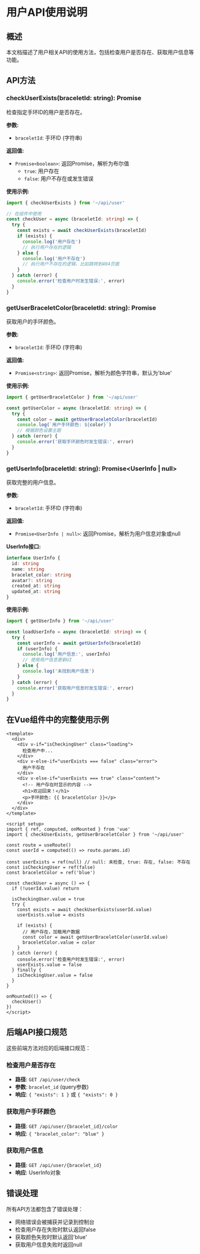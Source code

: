 # 用户API使用说明

## 概述

本文档描述了用户相关API的使用方法，包括检查用户是否存在、获取用户信息等功能。

## API方法

### checkUserExists(braceletId: string): Promise<boolean>

检查指定手环ID的用户是否存在。

**参数:**
- `braceletId`: 手环ID (字符串)

**返回值:**
- `Promise<boolean>`: 返回Promise，解析为布尔值
  - `true`: 用户存在
  - `false`: 用户不存在或发生错误

**使用示例:**

```typescript
import { checkUserExists } from '~/api/user'

// 在组件中使用
const checkUser = async (braceletId: string) => {
  try {
    const exists = await checkUserExists(braceletId)
    if (exists) {
      console.log('用户存在')
      // 执行用户存在的逻辑
    } else {
      console.log('用户不存在')
      // 执行用户不存在的逻辑，比如跳转到404页面
    }
  } catch (error) {
    console.error('检查用户时发生错误:', error)
  }
}
```

### getUserBraceletColor(braceletId: string): Promise<string>

获取用户的手环颜色。

**参数:**
- `braceletId`: 手环ID (字符串)

**返回值:**
- `Promise<string>`: 返回Promise，解析为颜色字符串，默认为'blue'

**使用示例:**

```typescript
import { getUserBraceletColor } from '~/api/user'

const getUserColor = async (braceletId: string) => {
  try {
    const color = await getUserBraceletColor(braceletId)
    console.log(`用户手环颜色: ${color}`)
    // 根据颜色设置主题
  } catch (error) {
    console.error('获取手环颜色时发生错误:', error)
  }
}
```

### getUserInfo(braceletId: string): Promise<UserInfo | null>

获取完整的用户信息。

**参数:**
- `braceletId`: 手环ID (字符串)

**返回值:**
- `Promise<UserInfo | null>`: 返回Promise，解析为用户信息对象或null

**UserInfo接口:**

```typescript
interface UserInfo {
  id: string
  name: string
  bracelet_color: string
  avatar?: string
  created_at: string
  updated_at: string
}
```

**使用示例:**

```typescript
import { getUserInfo } from '~/api/user'

const loadUserInfo = async (braceletId: string) => {
  try {
    const userInfo = await getUserInfo(braceletId)
    if (userInfo) {
      console.log('用户信息:', userInfo)
      // 使用用户信息更新UI
    } else {
      console.log('未找到用户信息')
    }
  } catch (error) {
    console.error('获取用户信息时发生错误:', error)
  }
}
```

## 在Vue组件中的完整使用示例

```vue
<template>
  <div>
    <div v-if="isCheckingUser" class="loading">
      检查用户中...
    </div>
    <div v-else-if="userExists === false" class="error">
      用户不存在
    </div>
    <div v-else-if="userExists === true" class="content">
      <!-- 用户存在时显示的内容 -->
      <h1>欢迎回来！</h1>
      <p>手环颜色: {{ braceletColor }}</p>
    </div>
  </div>
</template>

<script setup>
import { ref, computed, onMounted } from 'vue'
import { checkUserExists, getUserBraceletColor } from '~/api/user'

const route = useRoute()
const userId = computed(() => route.params.id)

const userExists = ref(null) // null: 未检查, true: 存在, false: 不存在
const isCheckingUser = ref(false)
const braceletColor = ref('blue')

const checkUser = async () => {
  if (!userId.value) return
  
  isCheckingUser.value = true
  try {
    const exists = await checkUserExists(userId.value)
    userExists.value = exists
    
    if (exists) {
      // 用户存在，加载用户数据
      const color = await getUserBraceletColor(userId.value)
      braceletColor.value = color
    }
  } catch (error) {
    console.error('检查用户时发生错误:', error)
    userExists.value = false
  } finally {
    isCheckingUser.value = false
  }
}

onMounted(() => {
  checkUser()
})
</script>
```

## 后端API接口规范

这些前端方法对应的后端接口规范：

### 检查用户是否存在
- **路径**: `GET /api/user/check`
- **参数**: `bracelet_id` (query参数)
- **响应**: `{ "exists": 1 }` 或 `{ "exists": 0 }`

### 获取用户手环颜色
- **路径**: `GET /api/user/{bracelet_id}/color`
- **响应**: `{ "bracelet_color": "blue" }`

### 获取用户信息
- **路径**: `GET /api/user/{bracelet_id}`
- **响应**: UserInfo对象

## 错误处理

所有API方法都包含了错误处理：
- 网络错误会被捕获并记录到控制台
- 检查用户存在失败时默认返回false
- 获取颜色失败时默认返回'blue'
- 获取用户信息失败时返回null
